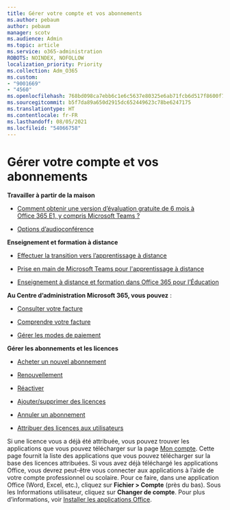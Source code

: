```yaml
---
title: Gérer votre compte et vos abonnements
ms.author: pebaum
author: pebaum
manager: scotv
ms.audience: Admin
ms.topic: article
ms.service: o365-administration
ROBOTS: NOINDEX, NOFOLLOW
localization_priority: Priority
ms.collection: Adm_O365
ms.custom:
- "9001669"
- "4560"
ms.openlocfilehash: 768bd098ca7ebb6c1e6c5637e80325e6ab71fcb6d517f8600f7a42f00db478c8
ms.sourcegitcommit: b5f7da89a650d2915dc652449623c78be6247175
ms.translationtype: HT
ms.contentlocale: fr-FR
ms.lasthandoff: 08/05/2021
ms.locfileid: "54066758"
---
```

# <a name="manage-your-account-and-subscriptions"></a>Gérer votre compte et vos abonnements

**Travailler à partir de la maison**
- [Comment obtenir une version d’évaluation gratuite de 6 mois à Office 365 E1, y compris Microsoft Teams ?](https://docs.microsoft.com/MicrosoftTeams/e1-trial-license)

- [Options d’audioconférence](https://docs.microsoft.com/alchemyinsights/options-for-audio-conferencing)

**Enseignement et formation à distance**

- [Effectuer la transition vers l’apprentissage à distance](https://www.microsoft.com/education/remote-learning)

- [Prise en main de Microsoft Teams pour l'apprentissage à distance](https://docs.microsoft.com/MicrosoftTeams/remote-learning-edu)

- [Enseignement à distance et formation dans Office 365 pour l’Éducation](https://docs.microsoft.com/MicrosoftTeams/remote-learning-edu)

**Au Centre d’administration Microsoft 365, vous pouvez** : 

- [Consulter votre facture](https://docs.microsoft.com/microsoft-365/commerce/billing-and-payments/view-your-bill-or-invoice) 

- [Comprendre votre facture](https://docs.microsoft.com/microsoft-365/commerce/billing-and-payments/understand-your-invoice)

- [Gérer les modes de paiement](https://docs.microsoft.com/microsoft-365/commerce/billing-and-payments/manage-payment-methods)

**Gérer les abonnements et les licences** 

- [Acheter un nouvel abonnement](https://docs.microsoft.com/microsoft-365/commerce/subscriptions/upgrade-to-different-plan)

- [Renouvellement](https://docs.microsoft.com/microsoft-365/commerce/subscriptions/renew-your-subscription) 

- [Réactiver](https://docs.microsoft.com/microsoft-365/commerce/subscriptions/reactivate-your-subscription)

- [Ajouter/supprimer des licences](https://docs.microsoft.com/microsoft-365/commerce/licenses/buy-licenses)

- [Annuler un abonnement](https://docs.microsoft.com/microsoft-365/commerce/subscriptions/cancel-your-subscription)

- [Attribuer des licences aux utilisateurs](https://docs.microsoft.com/microsoft-365/admin/manage/assign-licenses-to-users)

Si une licence vous a déjà été attribuée, vous pouvez trouver les applications que vous pouvez télécharger sur la page [Mon compte](https://portal.office.com/account/#installs). Cette page fournit la liste des applications que vous pouvez télécharger sur la base des licences attribuées. Si vous avez déjà téléchargé les applications Office, vous devrez peut-être vous connecter aux applications à l’aide de votre compte professionnel ou scolaire. Pour ce faire, dans une application Office (Word, Excel, etc.), cliquez sur **Fichier > Compte** (près du bas). Sous les Informations utilisateur, cliquez sur **Changer de compte**. Pour plus d’informations, voir [Installer les applications Office](https://docs.microsoft.com/microsoft-365/admin/setup/install-applications). 

